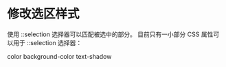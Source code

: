 # 修改选区样式
使用 ::selection 选择器可以匹配被选中的部分。
目前只有一小部分 CSS 属性可以用于 ::selection 选择器：

color
background-color
text-shadow
